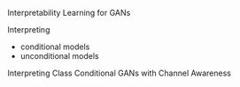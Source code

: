 Interpretability Learning for GANs



Interpreting 

- conditional models
- unconditional models







Interpreting Class Conditional GANs with Channel Awareness




